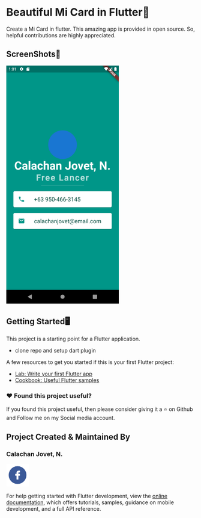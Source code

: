 # Beautiful Mi Card in Flutter💖
Create a Mi Card in flutter.
This amazing app is provided in open source. So, helpful contributions are highly appreciated.

## ScreenShots📱
<img src="images/sample.png"  width="300"/> 

## Getting Started🖥️
This project is a starting point for a Flutter application.
- clone repo and setup dart plugin

A few resources to get you started if this is your first Flutter project:
- [Lab: Write your first Flutter app](https://docs.flutter.dev/get-started/codelab)
- [Cookbook: Useful Flutter samples](https://docs.flutter.dev/cookbook)

### :heart: Found this project useful?
If you found this project useful, then please consider giving it a :star: on Github and Follow me on my Social media account.

## Project Created & Maintained By

### Calachan Jovet, N.
<a href="https://www.facebook.com/vetjogwapo/"><img src="https://raw.githubusercontent.com/aritraroy/social-icons/master/facebook-icon.png" width="60"></a>

For help getting started with Flutter development, view the
[online documentation](https://docs.flutter.dev/), which offers tutorials,
samples, guidance on mobile development, and a full API reference.
